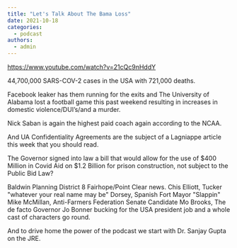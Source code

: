 ```yaml
---
title: "Let's Talk About The Bama Loss"
date: 2021-10-18
categories: 
  - podcast
authors: 
  - admin
---
```


https://www.youtube.com/watch?v=21cQc9nHddY

44,700,000 SARS-COV-2 cases in the USA with 721,000 deaths.

Facebook leaker has them running for the exits and The University of Alabama lost a football game this past weekend resulting in increases in domestic violence/DUI’s/and a murder.

Nick Saban is again the highest paid coach again according to the NCAA.

And UA Confidentiality Agreements are the subject of a Lagniappe article this week that you should read.

The Governor signed into law a bill that would allow for the use of $400 Million in Covid Aid on $1.2 Billion for prison construction, not subject to the Public Bid Law?

Baldwin Planning District 8 Fairhope/Point Clear news. Chis Elliott, Tucker "whatever your real name may be" Dorsey, Spanish Fort Mayor "Slappin" Mike McMillan, Anti-Farmers Federation Senate Candidate Mo Brooks, The de facto Governor Jo Bonner bucking for the USA president job and a whole cast of characters go round.

And to drive home the power of the podcast we start with Dr. Sanjay Gupta on the JRE.
